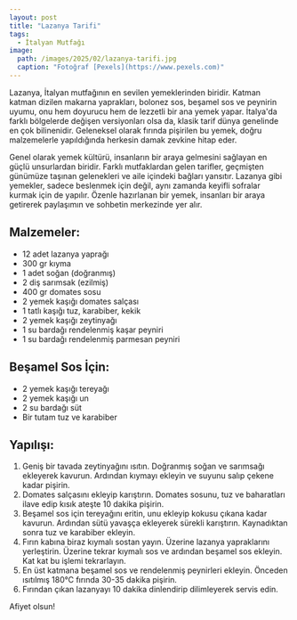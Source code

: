 ```yaml
---
layout: post
title: "Lazanya Tarifi"
tags:
  - İtalyan Mutfağı
image: 
  path: /images/2025/02/lazanya-tarifi.jpg
  caption: "Fotoğraf [Pexels](https://www.pexels.com)"
---
```


Lazanya, İtalyan mutfağının en sevilen yemeklerinden biridir. Katman katman dizilen makarna yaprakları, bolonez sos, beşamel sos ve peynirin uyumu, onu hem doyurucu hem de lezzetli bir ana yemek yapar. İtalya'da farklı bölgelerde değişen versiyonları olsa da, klasik tarif dünya genelinde en çok bilinenidir. Geleneksel olarak fırında pişirilen bu yemek, doğru malzemelerle yapıldığında herkesin damak zevkine hitap eder.

Genel olarak yemek kültürü, insanların bir araya gelmesini sağlayan en güçlü unsurlardan biridir. Farklı mutfaklardan gelen tarifler, geçmişten günümüze taşınan gelenekleri ve aile içindeki bağları yansıtır. Lazanya gibi yemekler, sadece beslenmek için değil, aynı zamanda keyifli sofralar kurmak için de yapılır. Özenle hazırlanan bir yemek, insanları bir araya getirerek paylaşımın ve sohbetin merkezinde yer alır.

## Malzemeler:

- 12 adet lazanya yaprağı
- 300 gr kıyma
- 1 adet soğan (doğranmış)
- 2 diş sarımsak (ezilmiş)
- 400 gr domates sosu
- 2 yemek kaşığı domates salçası
- 1 tatlı kaşığı tuz, karabiber, kekik
- 2 yemek kaşığı zeytinyağı
- 1 su bardağı rendelenmiş kaşar peyniri
- 1 su bardağı rendelenmiş parmesan peyniri

## Beşamel Sos İçin:

- 2 yemek kaşığı tereyağı
- 2 yemek kaşığı un
- 2 su bardağı süt
- Bir tutam tuz ve karabiber

## Yapılışı:

1. Geniş bir tavada zeytinyağını ısıtın. Doğranmış soğan ve sarımsağı ekleyerek kavurun. Ardından kıymayı ekleyin ve suyunu salıp çekene kadar pişirin.
2. Domates salçasını ekleyip karıştırın. Domates sosunu, tuz ve baharatları ilave edip kısık ateşte 10 dakika pişirin.
3. Beşamel sos için tereyağını eritin, unu ekleyip kokusu çıkana kadar kavurun. Ardından sütü yavaşça ekleyerek sürekli karıştırın. Kaynadıktan sonra tuz ve karabiber ekleyin.
4. Fırın kabına biraz kıymalı sostan yayın. Üzerine lazanya yapraklarını yerleştirin. Üzerine tekrar kıymalı sos ve ardından beşamel sos ekleyin. Kat kat bu işlemi tekrarlayın.
5. En üst katmana beşamel sos ve rendelenmiş peynirleri ekleyin. Önceden ısıtılmış 180°C fırında 30-35 dakika pişirin.
6. Fırından çıkan lazanyayı 10 dakika dinlendirip dilimleyerek servis edin.

Afiyet olsun!